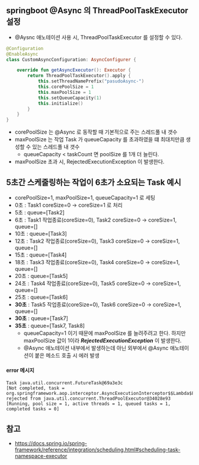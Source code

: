 ## springboot @Async 의 ThreadPoolTaskExecutor 설정
* @Aysnc 애노테이션 사용 시, ThreadPoolTaskExecutor 를 설정할 수 있다.
```kotlin
@Configuration
@EnableAsync
class CustomAsyncConfiguration: AsyncConfigurer {

    override fun getAsyncExecutor(): Executor {
        return ThreadPoolTaskExecutor().apply {
            this.setThreadNamePrefix("pasudoAsync-")
            this.corePoolSize = 1
            this.maxPoolSize = 1
            this.setQueueCapacity(1)
            this.initialize()
        }
    }
}
```
* corePoolSize 는 @Async 로 동작할 때 기본적으로 주는 스레드풀 내 갯수
* maxPoolSize 는 작업 Task 가 queueCapacity 를 초과하였을 떄 최대치만큼 생성할 수 있는 스레드풀 내 갯수
    * queueCapacity < taskCount 면 poolSize 를 1개 더 늘린다.
* maxPoolSize 초과 시, RejectedExecutionException 이 발생한다.


## 5초간 스케줄링하는 작업이 6초가 소요되는 Task 예시
* corePoolSize=1, maxPoolSize=1, queueCapacity=1 로 세팅
* 0초 : Task1 coreSize=0 -> coreSize=1 로 처리
* 5초 : queue=[Task2]
* 6초 : Task1 작업종료(coreSize=0), Task2 coreSize=0 -> coreSize=1, queue=[]
* 10초 : queue=[Task3]
* 12초 : Task2 작업종료(coreSize=0), Task3 coreSize=0 -> coreSize=1, queue=[]
* 15초 : queue=[Task4]
* 18초 : Task3 작업종료(coreSize=0), Task4 coreSize=0 -> coreSize=1, queue=[]
* 20초 : queue=[Task5]
* 24초 : Task4 작업종료(coreSize=0), Task5 coreSize=0 -> coreSize=1, queue=[]
* 25초 : queue=[Task6]
* **30초** : Task5 작업종료(coreSize=0), Task6 coreSize=0 -> coreSize=1, queue=[]
* **30초** : queue=[Task7]
* **35초** : queue=[Task7, Task8] 
    * queueCapacity=1 이기 때문에 maxPoolSize 를 늘려주려고 한다. 하지만 maxPoolSize 값이 1이라 _**RejectedExecutionException**_ 이 발생한다.
    * @Async 애노테이션 내부에서 발생하는데 아닌 외부에서 @Async 애노테이션이 붙은 메소드 호출 시 에러 발생

#### error 메시지
```shell
Task java.util.concurrent.FutureTask@69a3e3c
[Not completed, task = org.springframework.aop.interceptor.AsyncExecutionInterceptor$$Lambda$880/0x00000008006e5c40@61f81d82] 
rejected from java.util.concurrent.ThreadPoolExecutor@34028e93
[Running, pool size = 1, active threads = 1, queued tasks = 1, completed tasks = 0]
```


## 참고
* https://docs.spring.io/spring-framework/reference/integration/scheduling.html#scheduling-task-namespace-executor